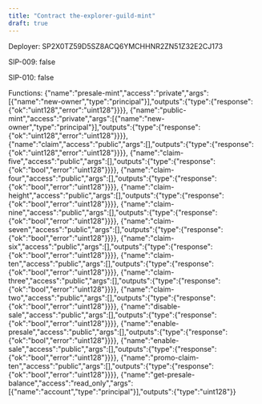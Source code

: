 ```yaml
---
title: "Contract the-explorer-guild-mint"
draft: true
---
```

Deployer: SP2X0TZ59D5SZ8ACQ6YMCHHNR2ZN51Z32E2CJ173

SIP-009: false

SIP-010: false

Functions:
{"name":"presale-mint","access":"private","args":[{"name":"new-owner","type":"principal"}],"outputs":{"type":{"response":{"ok":"uint128","error":"uint128"}}}}, {"name":"public-mint","access":"private","args":[{"name":"new-owner","type":"principal"}],"outputs":{"type":{"response":{"ok":"uint128","error":"uint128"}}}}, {"name":"claim","access":"public","args":[],"outputs":{"type":{"response":{"ok":"uint128","error":"uint128"}}}}, {"name":"claim-five","access":"public","args":[],"outputs":{"type":{"response":{"ok":"bool","error":"uint128"}}}}, {"name":"claim-four","access":"public","args":[],"outputs":{"type":{"response":{"ok":"bool","error":"uint128"}}}}, {"name":"claim-height","access":"public","args":[],"outputs":{"type":{"response":{"ok":"bool","error":"uint128"}}}}, {"name":"claim-nine","access":"public","args":[],"outputs":{"type":{"response":{"ok":"bool","error":"uint128"}}}}, {"name":"claim-seven","access":"public","args":[],"outputs":{"type":{"response":{"ok":"bool","error":"uint128"}}}}, {"name":"claim-six","access":"public","args":[],"outputs":{"type":{"response":{"ok":"bool","error":"uint128"}}}}, {"name":"claim-ten","access":"public","args":[],"outputs":{"type":{"response":{"ok":"bool","error":"uint128"}}}}, {"name":"claim-three","access":"public","args":[],"outputs":{"type":{"response":{"ok":"bool","error":"uint128"}}}}, {"name":"claim-two","access":"public","args":[],"outputs":{"type":{"response":{"ok":"bool","error":"uint128"}}}}, {"name":"disable-sale","access":"public","args":[],"outputs":{"type":{"response":{"ok":"bool","error":"uint128"}}}}, {"name":"enable-presale","access":"public","args":[],"outputs":{"type":{"response":{"ok":"bool","error":"uint128"}}}}, {"name":"enable-sale","access":"public","args":[],"outputs":{"type":{"response":{"ok":"bool","error":"uint128"}}}}, {"name":"promo-claim-ten","access":"public","args":[],"outputs":{"type":{"response":{"ok":"bool","error":"uint128"}}}}, {"name":"get-presale-balance","access":"read_only","args":[{"name":"account","type":"principal"}],"outputs":{"type":"uint128"}}
